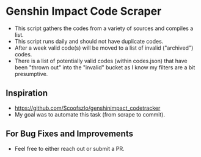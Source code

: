 # Genshin Impact Code Scraper
- This script gathers the codes from a variety of sources and compiles a list.
- This script runs daily and should not have duplicate codes.
- After a week valid code(s) will be moved to a list of invalid ("archived") codes.
- There is a list of potentially valid codes (within codes.json) that have been "thrown out" into the "invalid" bucket as I know my filters are a bit presumptive.

## Inspiration
- https://github.com/Scoofszlo/genshinimpact_codetracker
- My goal was to automate this task (from scrape to commit).

## For Bug Fixes and Improvements
- Feel free to either reach out or submit a PR.
